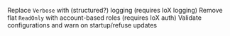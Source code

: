 Replace `Verbose` with (structured?) logging (requires IoX logging)
Remove flat `ReadOnly` with account-based roles (requires IoX auth)
Validate configurations and warn on startup/refuse updates
